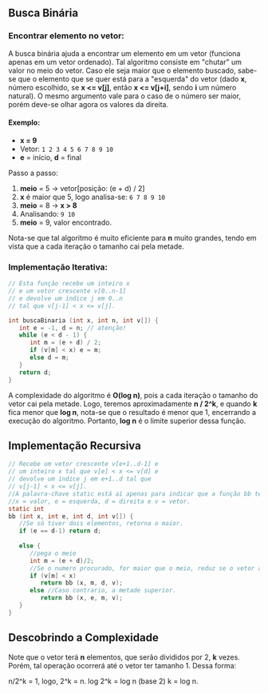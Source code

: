 ## Busca Binária

### Encontrar elemento no vetor:
A busca binária ajuda a encontrar um elemento em um vetor (funciona apenas em um vetor ordenado). Tal algoritmo consiste em "chutar" um valor no meio do vetor. Caso ele seja maior que o elemento buscado, sabe-se que o elemento que se quer está para a "esquerda" do vetor (dado **x**, número escolhido, se **x <= v[j]**, então **x <= v[j+i]**, sendo **i** um número natural). O mesmo argumento vale para o caso de o número ser maior, porém deve-se olhar agora os valores da direita.

#### Exemplo:
- **x = 9**
- Vetor: `1 2 3 4 5 6 7 8 9 10`
- **e** = início, **d** = final

Passo a passo:
1. **meio** = 5 → vetor[posição: (e + d) / 2]
2. **x** é maior que 5, logo analisa-se: `6 7 8 9 10`
3. **meio** = 8 → **x > 8**
4. Analisando: `9 10`
5. **meio** = 9, valor encontrado.

Nota-se que tal algoritmo é muito eficiente para **n** muito grandes, tendo em vista que a cada iteração o tamanho cai pela metade.

### Implementação Iterativa:

```c
// Esta função recebe um inteiro x
// e um vetor crescente v[0..n-1]
// e devolve um índice j em 0..n 
// tal que v[j-1] < x <= v[j].

int buscaBinaria (int x, int n, int v[]) { 
   int e = -1, d = n; // atenção!
   while (e < d - 1) {  
      int m = (e + d) / 2;
      if (v[m] < x) e = m;
      else d = m; 
   }
   return d;
}
```
A complexidade do algoritmo é **O(log n)**, pois a cada iteração o tamanho do vetor cai pela metade. Logo, teremos aproximadamente **n / 2^k**, e quando **k** fica menor que **log n**, nota-se que o resultado é menor que 1, encerrando a execução do algoritmo. Portanto, **log n** é o limite superior dessa função.

## Implementação Recursiva
```c
// Recebe um vetor crescente v[e+1..d-1] e
// um inteiro x tal que v[e] < x <= v[d] e
// devolve um índice j em e+1..d tal que
// v[j-1] < x <= v[j].
//A palavra-chave static está aí apenas para indicar que a função bb tem caráter auxiliar, e não deve ser invocada diretamente pelo usuário do algoritmo de busca binária.
//x = valor, e = esquerda, d = direita e v = vetor.
static int 
bb (int x, int e, int d, int v[]) {
   //Se só tiver dois elementos, retorna o maior.
   if (e == d-1) return d;  
   
   else {
      //pega o meio
      int m = (e + d)/2;
      //Se o numero procurado, for maior que o meio, reduz se o vetor a metade superior
      if (v[m] < x)  
         return bb (x, m, d, v);
      else //Caso contrario, a metade superior.
         return bb (x, e, m, v); 
   } 
}

```
## Descobrindo a Complexidade

Note que o vetor terá **n** elementos, que serão divididos por 2, **k** vezes. Porém, tal operação ocorrerá até o vetor ter tamanho 1. Dessa forma:

n/2^k = 1, logo, 2^k = n.
log 2^k = log n (base 2)
k = log n.
